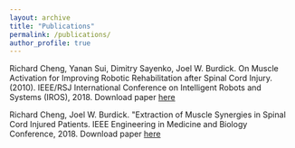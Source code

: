 ```yaml
---
layout: archive
title: "Publications"
permalink: /publications/
author_profile: true
---
```


Richard Cheng, Yanan Sui, Dimitry Sayenko, Joel W. Burdick. On Muscle Activation for Improving Robotic Rehabilitation after Spinal Cord Injury. (2010). IEEE/RSJ International Conference on Intelligent Robots and Systems (IROS), 2018. 
Download paper [here](http://rcheng805.github.io/files/iros2018.pdf)

Richard Cheng, Joel W. Burdick. "Extraction of Muscle Synergies in Spinal Cord Injured Patients. IEEE Engineering in Medicine and Biology Conference, 2018. 
Download paper [here](http://rcheng805.github.io/files/embc2018.pdf)
